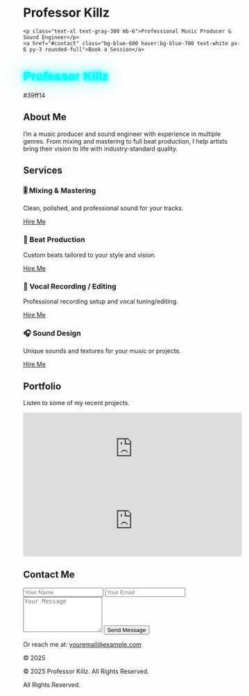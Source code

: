  <!DOCTYPE html>
<html lang="en">
<head>
  <meta charset="UTF-8">
  <meta name="viewport" content="width=device-width, initial-scale=1.0">
  <title>Music Producer & Sound Engineer</title>
  <script src="https://cdn.tailwindcss.com"></script>
</head>
<body class="bg-gray-900 text-white font-sans">

  <!-- Header / Hero -->
<h1 class="text-5xl font-bold mb-4">Professor Killz</h1>

    <p class="text-xl text-gray-300 mb-6">Professional Music Producer & Sound Engineer</p>
    <a href="#contact" class="bg-blue-600 hover:bg-blue-700 text-white px-6 py-3 rounded-full">Book a Session</a>
  </section><style>
  .neon-text {
    font-family: 'Orbitron', sans-serif;
    color: #0ff;
    text-shadow:
      0 0 5px #0ff,
      0 0 10px #0ff,
      0 0 20px #0ff,
      0 0 40px #0ff;
  }
</style><style>
  .neon-text {
    font-family: 'Orbitron', sans-serif;
    color: #0ff;
    text-shadow:
      0 0 5px #0ff,
      0 0 10px #0ff,
      0 0 20px #0ff,
      0 0 40px #0ff;
  }
</style>
<h1 class="text-5xl font-bold mb-4 neon-text">Professor Killz</h1>
#39ff14<style>
  .neon-text {
    font-family: 'Orbitron', sans-serif;
    color: #0ff;
    text-shadow:
      0 0 5px #0ff,
      0 0 10px #0ff,
      0 0 20px #0ff,
      0 0 40px #0ff;
    animation: flicker 1.5s infinite alternate;
  }

  @keyframes flicker {
    0% {
      opacity: 1;
      text-shadow:
        0 0 5px #0ff,
        0 0 10px #0ff,
        0 0 20px #0ff,
        0 0 40px #0ff;
    }
    50% {
      opacity: 0.8;
      text-shadow:
        0 0 2px #0ff,
        0 0 5px #0ff,
        0 0 10px #0ff,
        0 0 20px #0ff;
    }
    100% {
      opacity: 1;
      text-shadow:
        0 0 5px #0ff,
        0 0 15px #0ff,
        0 0 30px #0ff,
        0 0 50px #0ff;
    }
  }
</style>



  <!-- About -->
  <section id="about" class="py-20 px-6 max-w-4xl mx-auto text-center">
    <h2 class="text-3xl font-bold mb-6">About Me</h2>
    <p class="text-gray-300 leading-relaxed">I’m a music producer and sound engineer with experience in multiple genres. From mixing and mastering to full beat production, I help artists bring their vision to life with industry-standard quality.</p>
  </section>

  <!-- Services -->
  <section id="services" class="py-20 bg-gray-800 px-6">
    <h2 class="text-3xl font-bold text-center mb-10">Services</h2>
    <div class="grid md:grid-cols-2 gap-8 max-w-5xl mx-auto">
      <div class="bg-gray-700 p-6 rounded-2xl shadow">
        <h3 class="text-xl font-semibold mb-2">🎚️ Mixing & Mastering</h3>
        <p class="text-gray-300 mb-4">Clean, polished, and professional sound for your tracks.</p>
        <a href="#contact" class="text-blue-400 hover:underline">Hire Me</a>
      </div>
      <div class="bg-gray-700 p-6 rounded-2xl shadow">
        <h3 class="text-xl font-semibold mb-2">🎵 Beat Production</h3>
        <p class="text-gray-300 mb-4">Custom beats tailored to your style and vision.</p>
        <a href="#contact" class="text-blue-400 hover:underline">Hire Me</a>
      </div>
      <div class="bg-gray-700 p-6 rounded-2xl shadow">
        <h3 class="text-xl font-semibold mb-2">🎤 Vocal Recording / Editing</h3>
        <p class="text-gray-300 mb-4">Professional recording setup and vocal tuning/editing.</p>
        <a href="#contact" class="text-blue-400 hover:underline">Hire Me</a>
      </div>
      <div class="bg-gray-700 p-6 rounded-2xl shadow">
        <h3 class="text-xl font-semibold mb-2">🎧 Sound Design</h3>
        <p class="text-gray-300 mb-4">Unique sounds and textures for your music or projects.</p>
        <a href="#contact" class="text-blue-400 hover:underline">Hire Me</a>
      </div>
    </div>
  </section>

  <!-- Portfolio -->
  <section id="portfolio" class="py-20 px-6 max-w-5xl mx-auto text-center">
    <h2 class="text-3xl font-bold mb-6">Portfolio</h2>
    <p class="text-gray-300 mb-8">Listen to some of my recent projects.</p>
    <div class="grid md:grid-cols-2 gap-8">
      <iframe width="100%" height="166" scrolling="no" frameborder="no" allow="autoplay"
        src="https://w.soundcloud.com/player/?url=https%3A//api.soundcloud.com/tracks/yourtrackid"></iframe>
      <iframe width="100%" height="166" scrolling="no" frameborder="no" allow="autoplay"
        src="https://w.soundcloud.com/player/?url=https%3A//api.soundcloud.com/tracks/yourtrackid"></iframe>
    </div>
  </section>

  <!-- Contact -->
  <section id="contact" class="py-20 bg-gray-800 px-6">
    <h2 class="text-3xl font-bold text-center mb-6">Contact Me</h2>
    <form class="max-w-xl mx-auto space-y-4">
      <input type="text" placeholder="Your Name" class="w-full p-3 rounded bg-gray-700 text-white">
      <input type="email" placeholder="Your Email" class="w-full p-3 rounded bg-gray-700 text-white">
      <textarea placeholder="Your Message" rows="5" class="w-full p-3 rounded bg-gray-700 text-white"></textarea>
      <button type="submit" class="bg-blue-600 hover:bg-blue-700 px-6 py-3 rounded-full">Send Message</button>
    </form>
    <div class="text-center mt-6">
      <p>Or reach me at: <a href="mailto:youremail@example.com" class="text-blue-400">youremail@example.com</a></p>
    </div>
  </section>

  <!-- Footer -->
  <footer class="py-6 text-center text-gray-400 bg-gray-900">
    <p>© 2025 <p>© 2025 Professor Killz. All Rights Reserved.</p> All Rights Reserved.</p>
  </footer>

</body>
</html>

